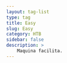 ```yaml
---
layout: tag-list
type: tag
title: Easy
slug: Easy
category: HTB
sidebar: false
description: >
    Maquina facilita.
---
```

